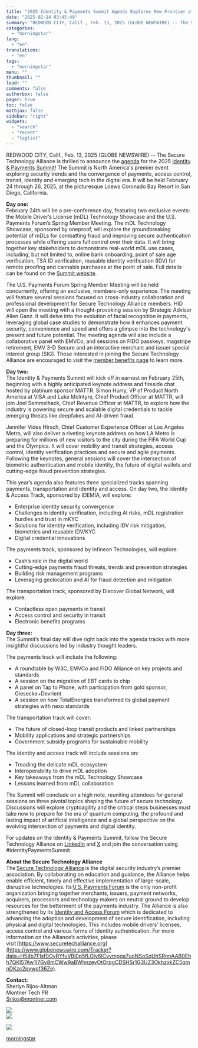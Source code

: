 ```yaml
---
title: "2025 Identity & Payments Summit Agenda Explores New Frontier of Fraud Prevention, Digital Credentials, AI and Quantum Computing"
date: "2025-02-14 03:45:49"
summary: "REDWOOD CITY, Calif., Feb. 13, 2025 (GLOBE NEWSWIRE) -- The Secure Technology Alliance is thrilled to announce the agenda for the 2025 Identity &amp; Payments Summit! The Summit is North America's premier event exploring security trends and the convergence of payments, access control, transit, identity and emerging tech in the..."
categories:
  - "morningstar"
lang:
  - "en"
translations:
  - "en"
tags:
  - "morningstar"
menu: ""
thumbnail: ""
lead: ""
comments: false
authorbox: false
pager: true
toc: false
mathjax: false
sidebar: "right"
widgets:
  - "search"
  - "recent"
  - "taglist"
---
```


REDWOOD CITY, Calif., Feb. 13, 2025 (GLOBE NEWSWIRE) -- The Secure Technology Alliance is thrilled to announce the [agenda](https://www.globenewswire.com/Tracker?data=s6GoUjhvSkOxO3oYvRgHnlMu-jNm7S4ZCBWjZ8kKNT5Ayhj4PGk2cPpT6gRk-TYjF6SH32ETi3SVk19R6Y1dbQ==) for the 2025 [Identity & Payments Summit](https://www.globenewswire.com/Tracker?data=mciKv2Npqks2wrzNROC3a4ZLJ9x2M7MQ0qUVHq9wC-6urQMLQcudJmr_eLLfIC6a2wEgKW8Sw3N0hNed0OMYMipeyrve0nq0nYkZYyMizq8=)! The Summit is North America's premier event exploring security trends and the convergence of payments, access control, transit, identity and emerging tech in the digital era. It will be held February 24 through 26, 2025, at the picturesque Loews Coronado Bay Resort in San Diego, California.

**Day one:**  
February 24th will be a pre-conference day, featuring two exclusive events: the Mobile Driver’s License (mDL) Technology Showcase and the U.S. Payments Forum’s Spring Member Meeting. The mDL Technology Showcase, sponsored by oneproof, will explore the groundbreaking potential of mDLs for combatting fraud and improving secure authentication processes while offering users full control over their data. It will bring together key stakeholders to demonstrate real-world mDL use cases, including, but not limited to, online bank onboarding, point of sale age verification, TSA ID verification, reusable identity verification (IDV) for remote proofing and cannabis purchases at the point of sale. Full details can be found on the [Summit website](https://www.globenewswire.com/Tracker?data=zJgmGVOvQSxVRA40joqgFJcsi5AMFk-37JyYWY48lu-eZhqCmRMTgMrNW3WMf-QSSrYesKLZM55PWearFNurXncKVnNrqmYlVVjH8lQ_UWoFpiqpPVpwcRrPPerxlxZ3).

The U.S. Payments Forum Spring Member Meeting will be held concurrently, offering an exclusive, members-only experience. The meeting will feature several sessions focused on cross-industry collaboration and professional development for Secure Technology Alliance members. HID will open the meeting with a thought-provoking session by Strategic Advisor Allen Ganz. It will delve into the evolution of facial recognition in payments, leveraging global case studies to demonstrate how it enhances payment security, convenience and speed and offers a glimpse into the technology's present and future potential. The meeting agenda will also include a collaborative panel with EMVCo, and sessions on FIDO passkeys, magstripe retirement, EMV 3-D Secure and an interactive merchant and issuer special interest group (SIG). Those interested in joining the Secure Technology Alliance are encouraged to visit the [member benefits page](https://www.globenewswire.com/Tracker?data=9-8R8K8WplYZKR8Hz6UZJYnR4K39Ctoce_lZDj9VGiYas_fUNtc3MZkyLNOXFmFERA0k3NAKg5dOky4tbdbwQZr6khKYukfSzLehQku-gnREPmd0OfTwgeC0zz038ZOSY9sMShdJQ4DB8A4pKOg7xw==) to learn more.

**Day two:**  
The Identity & Payments Summit will kick off in earnest on February 25th, beginning with a highly anticipated keynote address and fireside chat hosted by platinum sponsor MATTR. Simon Hurry, VP of Product North America at VISA and Luke McIntyre, Chief Product Officer at MATTR, will join Joel Semmelhack, Chief Revenue Officer at MATTR, to explore how the industry is powering secure and scalable digital credentials to tackle emerging threats like deepfakes and AI-driven fraud.

Jennifer Vides Hirsch, Chief Customer Experience Officer at Los Angeles Metro, will also deliver a riveting keynote address on how LA Metro is preparing for millions of new visitors to the city during the FIFA World Cup and the Olympics. It will cover mobility and transit strategies, access control, identity verification practices and secure and agile payments. Following the keynotes, general sessions will cover the intersection of biometric authentication and mobile identity, the future of digital wallets and cutting-edge fraud prevention strategies.

This year’s agenda also features three specialized tracks spanning payments, transportation and identity and access. On day two, the Identity & Access Track, sponsored by IDEMIA, will explore:

* Enterprise identity security convergence
* Challenges in identity verification, including AI risks, mDL registration hurdles and trust in mKYC
* Solutions for identity verification, including IDV risk mitigation, biometrics and reusable IDV/KYC
* Digital credential innovations

The payments track, sponsored by Infineon Technologies, will explore:

* Cash’s role in the digital world
* Cutting-edge payments fraud threats, trends and prevention strategies
* Building risk management programs
* Leveraging geolocation and AI for fraud detection and mitigation

The transportation track, sponsored by Discover Global Network, will explore:

* Contactless open payments in transit
* Access control and security in transit
* Electronic benefits programs

**Day three:**  
The Summit’s final day will dive right back into the agenda tracks with more insightful discussions led by industry thought leaders.

The payments track will include the following:

* A roundtable by W3C, EMVCo and FIDO Alliance on key projects and standards
* A session on the migration of EBT cards to chip
* A panel on Tap to Phone, with participation from gold sponsor, Giesecke+Devrient
* A session on how TotalEnergies transformed its global payment strategies with nexo standards

The transportation track will cover:

* The future of closed-loop transit products and linked partnerships
* Mobility applications and strategic partnerships
* Government subsidy programs for sustainable mobility

The identity and access track will include sessions on:

* Treading the delicate mDL ecosystem
* Interoperability to drive mDL adoption
* Key takeaways from the mDL Technology Showcase
* Lessons learned from mDL collaboration

The Summit will conclude on a high note, reuniting attendees for general sessions on three pivotal topics shaping the future of secure technology. Discussions will explore cryptoagility and the critical steps businesses must take now to prepare for the era of quantum computing, the profound and lasting impact of artificial intelligence and a global perspective on the evolving intersection of payments and digital identity.

For updates on the Identity & Payments Summit, follow the Secure Technology Alliance on [LinkedIn](https://www.globenewswire.com/Tracker?data=5AB5kLKzYkMjmr2IIE592Q7nO2T2YKtmZxaUfBBOO1GCvNlpdwryLF_iRFKv1oQAaNYsbYnq5fR5gwmETzj55vkd8m0elGfs12PP1LTzMzZWVp7DcSmMKZ7e6QtBfiqM) and [X](https://www.globenewswire.com/Tracker?data=-KTbR1NjHRGivSYMQMPJhcTYICw4nBo-tJdBcUXYBO9igxKB6pETztT4kpiUbZ-CTnKBinvGTQwu_v_wVXzZJA==) and join the conversation using #IdentityPaymentsSummit.

**About the Secure Technology Alliance**   
The [Secure Technology Alliance](https://www.globenewswire.com/Tracker?data=DqPugh7UmkUnXYsO_ufRl6fw-BOS6Q-H70dS3rviuFTINtrwR6-4ItMWWofuT0fOtPgGSjSLn27eZJppxXjqPrntwlFMXyzCQTFWgJY6V_eZQcYkW-Ng8H9N9GhRWKnN) is the digital security industry’s premier association. By collaborating on education and guidance, the Alliance helps enable efficient, timely and effective implementation of large-scale, disruptive technologies. Its [U.S. Payments Forum](https://www.globenewswire.com/Tracker?data=CxXOdQaxYfBEW8M7h1Xm9EPSWmamsIgWCbu4LErRffTSGBasV0frf4dzIxgEn0iPE_wq1bnnKb7Y6Rpkp3Nubhzds0jSPtxw8PyoVyJE_NI=) is the only non-profit organization bringing together merchants, issuers, payment networks, acquirers, processors and technology makers on neutral ground to develop resources for the betterment of the payments industry. The Alliance is also strengthened by its [Identity and Access Forum](https://www.globenewswire.com/Tracker?data=mciKv2Npqks2wrzNROC3a57_VRCZYOgYOyI9_NCtNDAf8sIrJNnPYC7uDGM6k1x5p0HeD2fGCa9F-xEGwuGSuPcIZWAbulH3bxlOTY7S6WgrGl5t3Gtj7jGwZPbcTo0CJdoV1K1yWFM2gpdCu2Px2g==) which is dedicated to advancing the adoption and development of secure identification, including physical and digital technologies. This includes mobile drivers’ licenses, access control and various forms of identity authentication. For more information on the Alliance’s activities, please visit [https://www.securetechalliance.org](https://www.globenewswire.com/Tracker?data=H54b7FIsf0OyRYfuVBl0p5fLOly6ICvvmpga7uoNSoSqUhSRnnAAB0Ehh7QKI57Aw1I7Gy8mCWw9aBWhnzevOtOrpgCDSHSr1G3UZ3OkhzxkZC5qmnDKzc2pywpf36Ze).

**Contact:**   
Sherlyn Rijos-Altman   
Montner Tech PR   
[Srijos@montner.com](https://www.globenewswire.com/Tracker?data=Q2A3-ipk3t9vWHNfbNtZwOJ-3lcCC4xjN5-5p5AV3onCzcpmaF5CSoiUXdHWIhAHlH1bpB0L47t2IuFMrCziZHGQE_coqPmwkw-MHhGDDlE=)

 ![](https://www.globenewswire.com/newsroom/ti?nf=OTM1ODMxNSM2NzUwODM2IzIwMjE5MjI=)   
 ![](https://ml.globenewswire.com/media/ZTc0YmI3ZTAtZWVlNS00OTc4LWE0ZDItNTc0ZDJlNWE3ZTI2LTEwMzM1NjM=/tiny/Secure-Technology-Alliance.png)

 [![](https://ml.globenewswire.com/media/3af9e8f1-1220-4ac4-bf35-7a1f7c26eae2/small/sta-logo-300x92-jpg.jpg)](https://www.globenewswire.com/NewsRoom/AttachmentNg/3af9e8f1-1220-4ac4-bf35-7a1f7c26eae2)

[morningstar](https://www.morningstar.com/news/globe-newswire/9358315/2025-identity-payments-summit-agenda-explores-new-frontier-of-fraud-prevention-digital-credentials-ai-and-quantum-computing)

